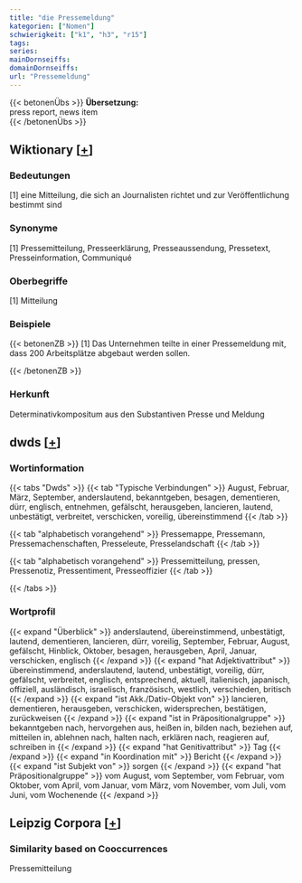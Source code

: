 ```yaml
---
title: "die Pressemeldung"
kategorien: ["Nomen"]
schwierigkeit: ["k1", "h3", "r15"]
tags:
series:
mainDornseiffs:
domainDornseiffs:
url: "Pressemeldung"
---
```


{{< betonenÜbs >}}
**Übersetzung:**  
press report, news  item  
{{< /betonenÜbs >}}

## Wiktionary [[+](https://de.wiktionary.org/wiki/Pressemeldung)]

### Bedeutungen
[1] eine Mitteilung, die sich an Journalisten richtet und zur Veröffentlichung bestimmt sind  

### Synonyme
[1] Pressemitteilung, Presseerklärung, Presseaussendung, Pressetext, Presseinformation, Communiqué  

### Oberbegriffe
[1] Mitteilung  

### Beispiele
{{< betonenZB >}}
[1] Das Unternehmen teilte in einer Pressemeldung mit, dass 200 Arbeitsplätze abgebaut werden sollen.  

{{< /betonenZB >}}
### Herkunft
Determinativkompositum aus den Substantiven Presse und Meldung  



## dwds [[+](https://www.dwds.de/wb/Pressemeldung)]

### Wortinformation
{{< tabs "Dwds" >}}
{{< tab "Typische Verbindungen" >}}
August, Februar, März, September, anderslautend, bekanntgeben, besagen, dementieren, dürr, englisch, entnehmen, gefälscht, herausgeben, lancieren, lautend, unbestätigt, verbreitet, verschicken, voreilig, übereinstimmend
{{< /tab >}}

{{< tab "alphabetisch vorangehend" >}}
Pressemappe, Pressemann, Pressemachenschaften, Presseleute, Presselandschaft
{{< /tab >}}

{{< tab "alphabetisch vorangehend" >}}
Pressemitteilung, pressen, Pressenotiz, Pressentiment, Presseoffizier
{{< /tab >}}

{{< /tabs >}}

### Wortprofil
{{< expand "Überblick" >}} anderslautend, übereinstimmend, unbestätigt, lautend, dementieren, lancieren, dürr, voreilig, September, Februar, August, gefälscht, Hinblick, Oktober, besagen, herausgeben, April, Januar, verschicken, englisch {{< /expand >}}
{{< expand "hat Adjektivattribut" >}} übereinstimmend, anderslautend, lautend, unbestätigt, voreilig, dürr, gefälscht, verbreitet, englisch, entsprechend, aktuell, italienisch, japanisch, offiziell, ausländisch, israelisch, französisch, westlich, verschieden, britisch {{< /expand >}}
{{< expand "ist Akk./Dativ-Objekt von" >}} lancieren, dementieren, herausgeben, verschicken, widersprechen, bestätigen, zurückweisen {{< /expand >}}
{{< expand "ist in Präpositionalgruppe" >}} bekanntgeben nach, hervorgehen aus, heißen in, bilden nach, beziehen auf, mitteilen in, ablehnen nach, halten nach, erklären nach, reagieren auf, schreiben in {{< /expand >}}
{{< expand "hat Genitivattribut" >}} Tag {{< /expand >}}
{{< expand "in Koordination mit" >}} Bericht {{< /expand >}}
{{< expand "ist Subjekt von" >}} sorgen {{< /expand >}}
{{< expand "hat Präpositionalgruppe" >}} vom August, vom September, vom Februar, vom Oktober, vom April, vom Januar, vom März, vom November, vom Juli, vom Juni, vom Wochenende {{< /expand >}}

## Leipzig Corpora [[+](https://corpora.uni-leipzig.de/en/res?word=Pressemeldung&corpusId=deu_newscrawl-public_2018)]


### Similarity based on Cooccurrences
Pressemitteilung


